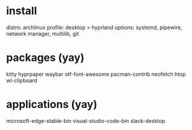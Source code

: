 # install
distro: archlinux
profile: desktop > hyprland
options: systemd, pipewire, network manager, multilib, git

# packages (yay)
kitty
hyprpaper
waybar
otf-font-awesome
pacman-contrib
neofetch
htop
wl-clipboard

# applications (yay)
microsoft-edge-stable-bin
visual-studio-code-bin
slack-desktop
